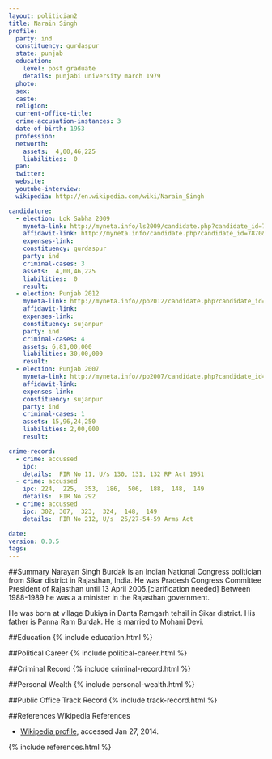 ```yaml
---
layout: politician2
title: Narain Singh
profile: 
  party: ind
  constituency: gurdaspur
  state: punjab
  education: 
    level: post graduate
    details: punjabi university march 1979
  photo: 
  sex: 
  caste: 
  religion: 
  current-office-title: 
  crime-accusation-instances: 3
  date-of-birth: 1953
  profession: 
  networth: 
    assets:  4,00,46,225
    liabilities:  0
  pan: 
  twitter: 
  website: 
  youtube-interview: 
  wikipedia: http://en.wikipedia.com/wiki/Narain_Singh

candidature: 
  - election: Lok Sabha 2009
    myneta-link: http://myneta.info/ls2009/candidate.php?candidate_id=7870
    affidavit-link: http://myneta.info/candidate.php?candidate_id=7870&scan=original
    expenses-link: 
    constituency: gurdaspur 
    party: ind
    criminal-cases: 3
    assets:  4,00,46,225
    liabilities:  0
    result:  
  - election: Punjab 2012
    myneta-link: http://myneta.info//pb2012/candidate.php?candidate_id=504
    affidavit-link: 
    expenses-link: 
    constituency: sujanpur 
    party: ind
    criminal-cases: 4
    assets: 6,81,00,000
    liabilities: 30,00,000
    result:  
  - election: Punjab 2007
    myneta-link: http://myneta.info//pb2007/candidate.php?candidate_id=316
    affidavit-link: 
    expenses-link: 
    constituency: sujanpur 
    party: ind
    criminal-cases: 1
    assets: 15,96,24,250
    liabilities: 2,00,000
    result:  

crime-record: 
  - crime: accussed
    ipc: 
    details:  FIR No 11, U/s 130, 131, 132 RP Act 1951  
  - crime: accussed
    ipc: 224,  225,  353,  186,  506,  188,  148,  149
    details:  FIR No 292  
  - crime: accussed
    ipc: 302, 307,  323,  324,  148,  149
    details:  FIR No 212, U/s  25/27-54-59 Arms Act   

date: 
version: 0.0.5
tags: 
---
```

##Summary
Narayan Singh Burdak is an Indian National Congress politician from Sikar district in Rajasthan, India. He was Pradesh Congress Committee President of Rajasthan until 13 April 2005.[clarification needed] Between 1988-1989 he was a a minister in the Rajasthan government.

He was born at village Dukiya in Danta Ramgarh tehsil in Sikar district. His father is Panna Ram Burdak. He is married to Mohani Devi.


##Education
{% include education.html %}


##Political Career
{% include political-career.html %}


##Criminal Record
{% include criminal-record.html %}


##Personal Wealth
{% include personal-wealth.html %}


##Public Office Track Record
{% include track-record.html %}


##References
Wikipedia References
- [Wikipedia profile]({{page.profile.wikipedia}}), accessed Jan 27, 2014.



{% include references.html %}